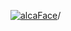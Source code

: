 [![alcaFace](https://camo.githubusercontent.com/2ee094c4af74cb0ec2e19388fccfb809837623e3/68747470733a2f2f7374617469632d63646e2e6a74766e772e6e65742f656d6f7469636f6e732f76312f3332383632362f312e30)](https://twitch.tv/Alca)/

<!--
# My "Popular" CodePens

<table>
	<tr>
		<th></th>
		<th>Title</th>
		<th>Last updated</th>
	</tr>
	<tr>
		<td><a href="https://codepen.io/Alca/pen/abRJYrj" rel="nofollow"><img src="https://codepen.io/alca/pen/abRJYrj/image/default.png" width="100" height="56.25"></a></td>
		<td><a href="https://codepen.io/Alca/pen/abRJYrj" rel="nofollow">Trail Map</a></td>
		<td>Apr 25, 2023</td>
	</tr>
	<tr>
		<td><a href="https://codepen.io/Alca/pen/JjmWXqy" rel="nofollow"><img src="https://codepen.io/alca/pen/JjmWXqy/image/default.png" width="100" height="56.25"></a></td>
		<td><a href="https://codepen.io/Alca/pen/JjmWXqy" rel="nofollow">A Pen by Jacob Foster</a></td>
		<td>Apr 25, 2023</td>
	</tr>
	<tr>
		<td><a href="https://codepen.io/Alca/pen/NWOpNoV" rel="nofollow"><img src="https://codepen.io/alca/pen/NWOpNoV/image/default.png" width="100" height="56.25"></a></td>
		<td><a href="https://codepen.io/Alca/pen/NWOpNoV" rel="nofollow">Get Twitch User Data</a></td>
		<td>Apr 24, 2023</td>
	</tr>
	<tr>
		<td><a href="https://codepen.io/Alca/pen/xxygdER" rel="nofollow"><img src="https://codepen.io/alca/pen/xxygdER/image/default.png" width="100" height="56.25"></a></td>
		<td><a href="https://codepen.io/Alca/pen/xxygdER" rel="nofollow">A Pen by Jacob Foster</a></td>
		<td>Apr 22, 2023</td>
	</tr>
	<tr>
		<td><a href="https://codepen.io/Alca/pen/YzJpMjZ" rel="nofollow"><img src="https://codepen.io/alca/pen/YzJpMjZ/image/default.png" width="100" height="56.25"></a></td>
		<td><a href="https://codepen.io/Alca/pen/YzJpMjZ" rel="nofollow">A Pen by Jacob Foster</a></td>
		<td>Apr 21, 2023</td>
	</tr>
	<tr>
		<td><a href="https://codepen.io/Alca/pen/PoybyJX" rel="nofollow"><img src="https://codepen.io/alca/pen/PoybyJX/image/default.png" width="100" height="56.25"></a></td>
		<td><a href="https://codepen.io/Alca/pen/PoybyJX" rel="nofollow">A Pen by Jacob Foster</a></td>
		<td>Apr 22, 2023</td>
	</tr>
	<tr>
		<td><a href="https://codepen.io/Alca/pen/ExdyKab" rel="nofollow"><img src="https://codepen.io/alca/pen/ExdyKab/image/default.png" width="100" height="56.25"></a></td>
		<td><a href="https://codepen.io/Alca/pen/ExdyKab" rel="nofollow">A Pen by Jacob Foster</a></td>
		<td>Apr 20, 2023</td>
	</tr>
	<tr>
		<td><a href="https://codepen.io/Alca/pen/LYgZGvd" rel="nofollow"><img src="https://codepen.io/alca/pen/LYgZGvd/image/default.png" width="100" height="56.25"></a></td>
		<td><a href="https://codepen.io/Alca/pen/LYgZGvd" rel="nofollow">Wheel</a></td>
		<td>Apr 18, 2023</td>
	</tr>
	<tr>
		<td><a href="https://codepen.io/Alca/pen/LYgZpwb" rel="nofollow"><img src="https://codepen.io/alca/pen/LYgZpwb/image/default.png" width="100" height="56.25"></a></td>
		<td><a href="https://codepen.io/Alca/pen/LYgZpwb" rel="nofollow">A Pen by Jacob Foster</a></td>
		<td>Apr 17, 2023</td>
	</tr>
	<tr>
		<td><a href="https://codepen.io/Alca/pen/LYgZpmG" rel="nofollow"><img src="https://codepen.io/alca/pen/LYgZpmG/image/default.png" width="100" height="56.25"></a></td>
		<td><a href="https://codepen.io/Alca/pen/LYgZpmG" rel="nofollow">A Pen by Jacob Foster</a></td>
		<td>Apr 17, 2023</td>
	</tr>
</table>

---

###### Last updated: Thu, 27 Apr 2023 05:01:12 GMT
-->
